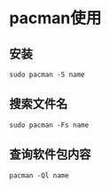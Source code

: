 # pacman使用

## 安装

```shell
sudo pacman -S name
```

## 搜索文件名

```shell
sudo pacman -Fs name
```

## 查询软件包内容

```shell
pacman -Ql name
```
